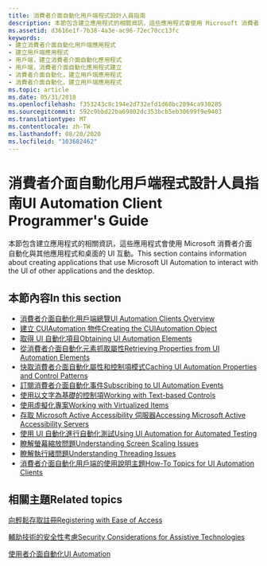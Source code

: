 ```yaml
---
title: 消費者介面自動化用戶端程式設計人員指南
description: 本節包含建立應用程式的相關資訊，這些應用程式會使用 Microsoft 消費者介面自動化與其他應用程式和桌面的 UI 互動。
ms.assetid: d3616e1f-7b38-4a3e-ac96-72ec70cc13fc
keywords:
- 建立消費者介面自動化用戶端應用程式
- 建立用戶端應用程式
- 用戶端，建立消費者介面自動化應用程式
- 用戶端，消費者介面自動化應用程式建立
- 消費者介面自動化，建立用戶端應用程式
- 消費者介面自動化，建立用戶端應用程式
ms.topic: article
ms.date: 05/31/2018
ms.openlocfilehash: f353243c8c194e2d732efd1d68bc2894ca930285
ms.sourcegitcommit: 592c9bbd22ba69802dc353bcb5eb30699f9e9403
ms.translationtype: MT
ms.contentlocale: zh-TW
ms.lasthandoff: 08/20/2020
ms.locfileid: "103682462"
---
```

# <a name="ui-automation-client-programmers-guide"></a><span data-ttu-id="b4d17-109">消費者介面自動化用戶端程式設計人員指南</span><span class="sxs-lookup"><span data-stu-id="b4d17-109">UI Automation Client Programmer's Guide</span></span>

<span data-ttu-id="b4d17-110">本節包含建立應用程式的相關資訊，這些應用程式會使用 Microsoft 消費者介面自動化與其他應用程式和桌面的 UI 互動。</span><span class="sxs-lookup"><span data-stu-id="b4d17-110">This section contains information about creating applications that use Microsoft UI Automation to interact with the UI of other applications and the desktop.</span></span>

## <a name="in-this-section"></a><span data-ttu-id="b4d17-111">本節內容</span><span class="sxs-lookup"><span data-stu-id="b4d17-111">In this section</span></span>

-   [<span data-ttu-id="b4d17-112">消費者介面自動化用戶端總覽</span><span class="sxs-lookup"><span data-stu-id="b4d17-112">UI Automation Clients Overview</span></span>](/windows/desktop/WinAuto/uiauto-clientsoverview)
-   [<span data-ttu-id="b4d17-113">建立 CUIAutomation 物件</span><span class="sxs-lookup"><span data-stu-id="b4d17-113">Creating the CUIAutomation Object</span></span>](uiauto-creatingcuiautomation.md)
-   [<span data-ttu-id="b4d17-114">取得 UI 自動化項目</span><span class="sxs-lookup"><span data-stu-id="b4d17-114">Obtaining UI Automation Elements</span></span>](uiauto-obtainingelements.md)
-   [<span data-ttu-id="b4d17-115">從消費者介面自動化元素抓取屬性</span><span class="sxs-lookup"><span data-stu-id="b4d17-115">Retrieving Properties from UI Automation Elements</span></span>](uiauto-propertiesforclients.md)
-   [<span data-ttu-id="b4d17-116">快取消費者介面自動化屬性和控制項模式</span><span class="sxs-lookup"><span data-stu-id="b4d17-116">Caching UI Automation Properties and Control Patterns</span></span>](uiauto-cachingforclients.md)
-   [<span data-ttu-id="b4d17-117">訂閱消費者介面自動化事件</span><span class="sxs-lookup"><span data-stu-id="b4d17-117">Subscribing to UI Automation Events</span></span>](uiauto-eventsforclients.md)
-   [<span data-ttu-id="b4d17-118">使用以文字為基礎的控制項</span><span class="sxs-lookup"><span data-stu-id="b4d17-118">Working with Text-based Controls</span></span>](uiauto-workingwithtextbasedcontrols.md)
-   [<span data-ttu-id="b4d17-119">使用虛擬化專案</span><span class="sxs-lookup"><span data-stu-id="b4d17-119">Working with Virtualized Items</span></span>](uiauto-workingwithvirtualizeditems.md)
-   [<span data-ttu-id="b4d17-120">存取 Microsoft Active Accessibility 伺服器</span><span class="sxs-lookup"><span data-stu-id="b4d17-120">Accessing Microsoft Active Accessibility Servers</span></span>](uiauto-accessingmsaaservers.md)
-   [<span data-ttu-id="b4d17-121">使用 UI 自動化進行自動化測試</span><span class="sxs-lookup"><span data-stu-id="b4d17-121">Using UI Automation for Automated Testing</span></span>](uiauto-usefortesting.md)
-   [<span data-ttu-id="b4d17-122">瞭解螢幕縮放問題</span><span class="sxs-lookup"><span data-stu-id="b4d17-122">Understanding Screen Scaling Issues</span></span>](uiauto-screenscaling.md)
-   [<span data-ttu-id="b4d17-123">瞭解執行緒問題</span><span class="sxs-lookup"><span data-stu-id="b4d17-123">Understanding Threading Issues</span></span>](uiauto-threading.md)
-   [<span data-ttu-id="b4d17-124">消費者介面自動化用戶端的使用說明主題</span><span class="sxs-lookup"><span data-stu-id="b4d17-124">How-To Topics for UI Automation Clients</span></span>](uiauto-howto-topics-for-uiautomation-clients.md)

## <a name="related-topics"></a><span data-ttu-id="b4d17-125">相關主題</span><span class="sxs-lookup"><span data-stu-id="b4d17-125">Related topics</span></span>

<dl> <dt>

[<span data-ttu-id="b4d17-126">向輕鬆存取註冊</span><span class="sxs-lookup"><span data-stu-id="b4d17-126">Registering with Ease of Access</span></span>](/windows/desktop/WinAuto/ease-of-access---assistive-technology-registration)
</dt> <dt>

[<span data-ttu-id="b4d17-127">輔助技術的安全性考慮</span><span class="sxs-lookup"><span data-stu-id="b4d17-127">Security Considerations for Assistive Technologies</span></span>](uiauto-securityoverview.md)
</dt> <dt>

[<span data-ttu-id="b4d17-128">使用者介面自動化</span><span class="sxs-lookup"><span data-stu-id="b4d17-128">UI Automation</span></span>](entry-uiauto-win32.md)
</dt> </dl>

 

 